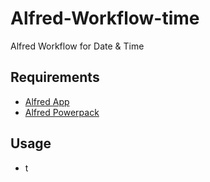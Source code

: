 # Alfred-Workflow-time
Alfred Workflow for Date & Time

## Requirements
* [Alfred App](https://www.alfredapp.com)
* [Alfred Powerpack](https://www.alfredapp.com/powerpack/)

## Usage
* t

